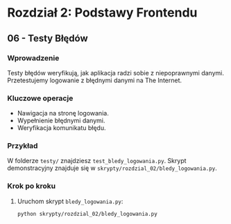 # Rozdział 2: Podstawy Frontendu
## 06 - Testy Błędów

### Wprowadzenie
Testy błędów weryfikują, jak aplikacja radzi sobie z niepoprawnymi danymi. Przetestujemy logowanie z błędnymi danymi na The Internet.

### Kluczowe operacje
- Nawigacja na stronę logowania.
- Wypełnienie błędnymi danymi.
- Weryfikacja komunikatu błędu.

### Przykład
W folderze `testy/` znajdziesz `test_bledy_logowania.py`. Skrypt demonstracyjny znajduje się w `skrypty/rozdzial_02/bledy_logowania.py`.

### Krok po kroku
1. Uruchom skrypt `bledy_logowania.py`:
   ```bash
   python skrypty/rozdzial_02/bledy_logowania.py